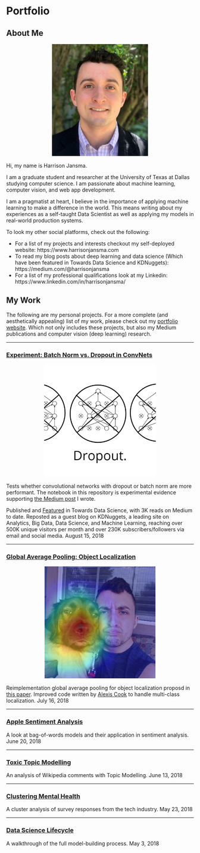 # Portfolio


## About Me
<p align="center">
<img src="images/harrison.png" height=300></p>

Hi, my name is Harrison Jansma.

I am a graduate student and researcher at the University of Texas at Dallas studying computer science. I am passionate about machine learning, computer vision, and web app development.	

I am a pragmatist at heart, I believe in the importance of applying machine learning to make a difference in the world. This means writing about my experiences as a self-taught Data Scientist as well as applying my models in real-world production systems.


<p>
To look my other social platforms, check out the following:
</p>

<ul>
<li>
  For a list of my projects and interests checkout my self-deployed website: https://www.harrisonjansma.com 

  
  <li>
  To read my blog posts about deep learning and data science (Which have been featured in Towards Data Science and KDNuggets): https://medium.com/@harrisonjansma
  
  <li>
  For a list of my professional qualifications look at my Linkedin: https://www.linkedin.com/in/harrisonjansma/
  </ul>

## My Work
The following are my personal projects. For a more complete (and aesthetically appealing) list of my work, please check out my <a href="https://www.harrisonjansma.com">portfolio website</a>. Which not only includes these projects, but also my Medium publications and computer vision (deep learning) research.


<hr>

### [Experiment: Batch Norm vs. Dropout in ConvNets](https://github.com/harrisonjansma/Portfolio/blob/master/Experiment-BatchNorm-vs-Dropout/08-12-18%20Batch%20Norm%20vs%20Dropout.ipynb)
<p align="center">
<img src="images/dropout.png" height=300 width=300></p>
Tests whether convolutional networks with dropout or batch norm are more performant. The notebook in this repository is experimental evidence supporting <a href="https://towardsdatascience.com/dont-use-dropout-in-convolutional-networks-81486c823c16">the Medium post</a> I wrote. 

Published and <a href="https://towardsdatascience.com/weekly-selection-aug-17-2018-4ad31bfe7c37">Featured</a> in Towards Data Science, with 3K reads on Medium to date. Reposted as a guest blog on KDNuggets, a leading site on Analytics, Big Data, Data Science, and Machine Learning, reaching over 500K unique visitors per month and over 230K subscribers/followers via email and social media. 
August 15, 2018

<hr>

### [Global Average Pooling: Object Localization](http://www.harrisonjansma.com/GAP.html)
<p align="center">
<img src="images/hucklecover2.png" height=300 width=300></p>
Reimplementation global average pooling for object localization proposd in <a href="http://cnnlocalization.csail.mit.edu/Zhou_Learning_Deep_Features_CVPR_2016_paper.pdf">this paper</a>. Improved code written by <a href="https://alexisbcook.github.io/2017/global-average-pooling-layers-for-object-localization/">Alexis Cook</a> to handle multi-class localization.
July 16, 2018

<hr>

### [Apple Sentiment Analysis](http://www.harrisonjansma.com/apple.html)
A look at bag-of-words models and their application in sentiment analysis.
June 20, 2018

<hr>

### [Toxic Topic Modelling](http://www.harrisonjansma.com/toxic.html)
An analysis of Wikipedia comments with Topic Modelling.
June 13, 2018

<hr>

### [Clustering Mental Health](http://www.harrisonjansma.com/Clustering.html)
A cluster analysis of survey responses from the tech industry.
May 23, 2018

<hr>

### [Data Science Lifecycle](http://www.harrisonjansma.com/Titanic.html)
A walkthrough of the full model-building process.
May 3, 2018

